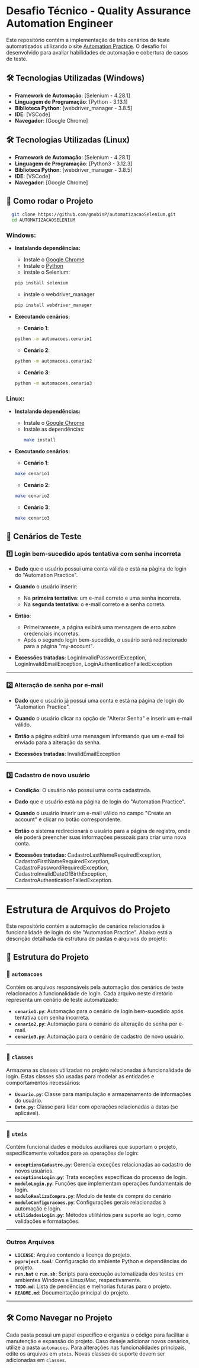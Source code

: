 # Desafio Técnico - Quality Assurance Automation Engineer
Este repositório contém a implementação de três cenários de teste automatizados utilizando o site [Automation Practice](http://automationpractice.pl/index.php?controller=authentication&back=my-account). O desafio foi desenvolvido para avaliar habilidades de automação e cobertura de casos de teste.

## 🛠 Tecnologias Utilizadas (Windows)
- **Framework de Automação**: [Selenium - 4.28.1] 
- **Linguagem de Programação**: [Python - 3.13.1]
- **Biblioteca Python**: [webdriver_manager - 3.8.5]
- **IDE**: [VSCode]
- **Navegador**: [Google Chrome]

## 🛠 Tecnologias Utilizadas (Linux)
- **Framework de Automação**: [Selenium - 4.28.1] 
- **Linguagem de Programação**: [Python3 - 3.12.3] 
- **Biblioteca Python**: [webdriver_manager - 3.8.5]
- **IDE**: [VSCode]
- **Navegador**: [Google Chrome]

## 🚀 Como rodar o Projeto
```sh
  git clone https://github.com/gnobisP/automatizacaoSelenium.git
  cd AUTOMATIZACAOSELENIUM
```


### Windows:
  - **Instalando dependências:**
    - Instale o [Google Chrome](https://www.google.com/intl/pt-BR/chrome/)
    - Instale o [Python](https://www.python.org/downloads/release/python-3123/)
    - instale o Selenium: 
    ```sh
    pip install selenium
    ```
    - instale o webdriver_manager 
    ```sh
    pip install webdriver_manager
    ```

  - **Executando cenârios:**
    - **Cenário 1**: 
    ```sh
    python -m automacoes.cenario1
    ```
    - **Cenário 2**: 
    ```sh
    python -m automacoes.cenario2
    ```
    - **Cenário 3**: 
    ```sh
    python -m automacoes.cenario3
    ```

### Linux:
  - **Instalando dependências:**
    - Instale o [Google Chrome](https://www.google.com/chrome/?platform=linux/)
    - Instale as dependências:
      ```sh
      make install
      ```

  - **Executando cenârios:**
    - **Cenário 1**: 
    ```sh
    make cenario1
    ```
    - **Cenário 2**: 
    ```sh
    make cenario2
    ```
    - **Cenário 3**: 
    ```sh
    make cenario3
    ```

## 📑 Cenários de Teste

### 1️⃣ **Login bem-sucedido após tentativa com senha incorreta**
- **Dado** que o usuário possui uma conta válida e está na página de login do "Automation Practice".
- **Quando** o usuário inserir:
  - Na **primeira tentativa**: um e-mail correto e uma senha incorreta.
  - Na **segunda tentativa**: o e-mail correto e a senha correta.
- **Então**:
  - Primeiramente, a página exibirá uma mensagem de erro sobre credenciais incorretas.
  - Após o segundo login bem-sucedido, o usuário será redirecionado para a página "my-account".

- **Excessões tratadas**: LoginInvalidPasswordException, LoginInvalidEmailException, LoginAuthenticationFailedException
---

### 2️⃣ **Alteração de senha por e-mail**
- **Dado** que o usuário já possui uma conta e está na página de login do "Automation Practice".
- **Quando** o usuário clicar na opção de "Alterar Senha" e inserir um e-mail válido.
- **Então** a página exibirá uma mensagem informando que um e-mail foi enviado para a alteração da senha.

- **Excessões tratadas**: InvalidEmailException
---

### 3️⃣ **Cadastro de novo usuário**
- **Condição**: O usuário não possui uma conta cadastrada.
- **Dado** que o usuário está na página de login do "Automation Practice".
- **Quando** o usuário inserir um e-mail válido no campo "Create an account" e clicar no botão correspondente.
- **Então** o sistema redirecionará o usuário para a página de registro, onde ele poderá preencher suas informações pessoais para criar uma nova conta.

- **Excessões tratadas**: CadastroLastNameRequiredException, CadastroFirstNameRequiredException, CadastroPasswordRequiredException, CadastroInvalidDateOfBirthException, CadastroAuthenticationFailedException.
---

# Estrutura de Arquivos do Projeto

Este repositório contém a automação de cenários relacionados à funcionalidade de login do site "Automation Practice". Abaixo está a descrição detalhada da estrutura de pastas e arquivos do projeto:

## 📁 Estrutura do Projeto

### 📂 `automacoes`
Contém os arquivos responsáveis pela automação dos cenários de teste relacionados à funcionalidade de login. 
Cada arquivo neste diretório representa um cenário de teste automatizado:

- **`cenario1.py`**: Automação para o cenário de login bem-sucedido após tentativa com senha incorreta.
- **`cenario2.py`**: Automação para o cenário de alteração de senha por e-mail.
- **`cenario3.py`**: Automação para o cenário de cadastro de novo usuário.

---

### 📂 `classes`
Armazena as classes utilizadas no projeto relacionadas à funcionalidade de login. Estas classes são usadas para modelar as entidades e comportamentos necessários:

- **`Usuario.py`**: Classe para manipulação e armazenamento de informações do usuário.
- **`Date.py`**: Classe para lidar com operações relacionadas a datas (se aplicável).

---

### 📂 `uteis`
Contém funcionalidades e módulos auxiliares que suportam o projeto, especificamente voltados para as operações de login:

- **`exceptionsCadastro.py`**: Gerencia exceções relacionadas ao cadastro de novos usuários.
- **`exceptionsLogin.py`**: Trata exceções específicas do processo de login.
- **`moduloLogin.py`**: Funções que implementam operações fundamentais de login.
- **`moduloRealizaCompra.py`**:  Modulo de teste de compra do cenário
- **`moduloConfiguracoes.py`**: Configurações gerais relacionadas à automação e login.
- **`utilidadesLogin.py`**: Métodos utilitários para suporte ao login, como validações e formatações.

---

### Outros Arquivos
- **`LICENSE`**: Arquivo contendo a licença do projeto.
- **`pyproject.toml`**: Configuração do ambiente Python e dependências do projeto.
- **`run.bat`** e **`run.sh`**: Scripts para execução automatizada dos testes em ambientes Windows e Linux/Mac, respectivamente.
- **`TODO.md`**: Lista de pendências e melhorias futuras para o projeto.
- **`README.md`**: Documentação principal do projeto.

---

## 🛠 Como Navegar no Projeto
Cada pasta possui um papel específico e organiza o código para facilitar a manutenção e expansão do projeto. Caso deseje adicionar novos cenários, utilize a pasta `automacoes`. Para alterações nas funcionalidades principais, edite os arquivos em `uteis`. Novas classes de suporte devem ser adicionadas em `classes`.